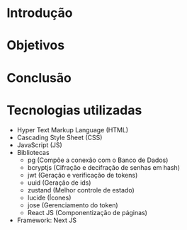 # Introdução

# Objetivos

# Conclusão

# Tecnologias utilizadas

- Hyper Text Markup Language (HTML)
- Cascading Style Sheet (CSS)
- JavaScript (JS)
- Bibliotecas
  - pg (Compõe a conexão com o Banco de Dados)
  - bcryptjs (Cifração e decifração de senhas em hash)
  - jwt (Geração e verificação de tokens)
  - uuid (Geração de ids)
  - zustand (Melhor controle de estado)
  - lucide (Ícones)
  - jose (Gerenciamento do token)
  - React JS (Componentização de páginas)
- Framework: Next JS
